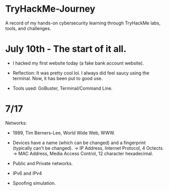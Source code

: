 # TryHackMe-Journey
A record of my hands-on cybersecurity learning through TryHackMe labs, tools, and challenges.

# July 10th - The start of it all.
- I hacked my first website today (a fake bank account website).
- Reflection: It was pretty cool lol. I always did feel saucy using the terminal. Now, it has been put to good use.

- Tools used: GoBuster, Terminal/Command Line.

# 7/17

Networks:
- 1989, Tim Berners-Lee, World Wide Web, WWW.
- Devices have a name (which can be changed) and a fingerprint (typically can't be changed).
  -> IP Address, Internet Protocol, 4 Octects.
  -> MAC Address, Media Access Control, 12 character hexadecimal.
- Public and Private networks.
- IPv6 and IPv4

- Spoofing simulation.
